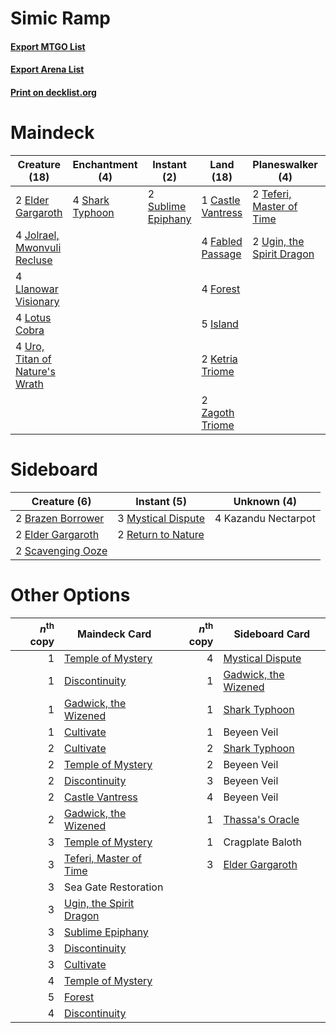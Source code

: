 # Simic Ramp

#### [Export MTGO List](../collection/Simic%20Ramp/Simic%20Ramp.txt)
#### [Export Arena List](../collection/Simic%20Ramp/Simic%20Ramp_arena.txt)
#### [Print on decklist.org](http://decklist.org/?deckmain=2%09Bala%20Ged%20Recovery%0A1%09Castle%20Vantress%0A4%09Confounding%20Conundrum%0A2%09Elder%20Gargaroth%0A4%09Fabled%20Passage%0A4%09Forest%0A5%09Island%0A4%09Jolrael,%20Mwonvuli%20Recluse%0A4%09Jwari%20Disruption%0A2%09Ketria%20Triome%0A4%09Llanowar%20Visionary%0A4%09Lotus%20Cobra%0A2%09Sea%20Gate%20Restoration%0A4%09Shark%20Typhoon%0A2%09Sublime%20Epiphany%0A2%09Teferi,%20Master%20of%20Time%0A2%09Turntimber%20Symbiosis%0A2%09Ugin,%20the%20Spirit%20Dragon%0A4%09Uro,%20Titan%20of%20Nature's%20Wrath%0A2%09Zagoth%20Triome&deckside=2%09Brazen%20Borrower%0A2%09Elder%20Gargaroth%0A4%09Kazandu%20Nectarpot%0A3%09Mystical%20Dispute%0A2%09Return%20to%20Nature%0A2%09Scavenging%20Ooze)
# Maindeck

|                                              Creature (18)                                              |                                     Enchantment (4)                                      |                                         Instant (2)                                         |                                         Land (18)                                          |                                          Planeswalker (4)                                          |     Unknown (14)      |
|---------------------------------------------------------------------------------------------------------|------------------------------------------------------------------------------------------|---------------------------------------------------------------------------------------------|--------------------------------------------------------------------------------------------|----------------------------------------------------------------------------------------------------|-----------------------|
|2 [Elder Gargaroth](http://gatherer.wizards.com/Pages/Card/Details.aspx?multiverseid=485502)             |4 [Shark Typhoon](http://gatherer.wizards.com/Pages/Card/Details.aspx?multiverseid=479587)|2 [Sublime Epiphany](http://gatherer.wizards.com/Pages/Card/Details.aspx?multiverseid=488254)|1 [Castle Vantress](http://gatherer.wizards.com/Pages/Card/Details.aspx?multiverseid=473204)|2 [Teferi, Master of Time](http://gatherer.wizards.com/Pages/Card/Details.aspx?multiverseid=489165) |2 Bala Ged Recovery    |
|4 [Jolrael, Mwonvuli Recluse](http://gatherer.wizards.com/Pages/Card/Details.aspx?multiverseid=485514)   |                                                                                          |                                                                                             |4 [Fabled Passage](http://gatherer.wizards.com/Pages/Card/Details.aspx?multiverseid=473206) |2 [Ugin, the Spirit Dragon](http://gatherer.wizards.com/Pages/Card/Details.aspx?multiverseid=391948)|4 Confounding Conundrum|
|4 [Llanowar Visionary](http://gatherer.wizards.com/Pages/Card/Details.aspx?multiverseid=485516)          |                                                                                          |                                                                                             |4 [Forest](http://gatherer.wizards.com/Pages/Card/Details.aspx?multiverseid=439860)         |                                                                                                    |4 Jwari Disruption     |
|4 [Lotus Cobra](http://gatherer.wizards.com/Pages/Card/Details.aspx?multiverseid=438740)                 |                                                                                          |                                                                                             |5 [Island](http://gatherer.wizards.com/Pages/Card/Details.aspx?multiverseid=439857)         |                                                                                                    |2 Sea Gate Restoration |
|4 [Uro, Titan of Nature's Wrath](http://gatherer.wizards.com/Pages/Card/Details.aspx?multiverseid=476480)|                                                                                          |                                                                                             |2 [Ketria Triome](http://gatherer.wizards.com/Pages/Card/Details.aspx?multiverseid=479770)  |                                                                                                    |2 Turntimber Symbiosis |
|                                                                                                         |                                                                                          |                                                                                             |2 [Zagoth Triome](http://gatherer.wizards.com/Pages/Card/Details.aspx?multiverseid=479779)  |                                                                                                    |                       |


# Sideboard

|                                        Creature (6)                                        |                                         Instant (5)                                         |    Unknown (4)    |
|--------------------------------------------------------------------------------------------|---------------------------------------------------------------------------------------------|-------------------|
|2 [Brazen Borrower](http://gatherer.wizards.com/Pages/Card/Details.aspx?multiverseid=473001)|3 [Mystical Dispute](http://gatherer.wizards.com/Pages/Card/Details.aspx?multiverseid=473020)|4 Kazandu Nectarpot|
|2 [Elder Gargaroth](http://gatherer.wizards.com/Pages/Card/Details.aspx?multiverseid=485502)|2 [Return to Nature](http://gatherer.wizards.com/Pages/Card/Details.aspx?multiverseid=461102)|                   |
|2 [Scavenging Ooze](http://gatherer.wizards.com/Pages/Card/Details.aspx?multiverseid=420783)|                                                                                             |                   |


# Other Options

|*n*<sup>th</sup> copy|                                          Maindeck Card                                           |*n*<sup>th</sup> copy|                                        Sideboard Card                                         |
|--------------------:|--------------------------------------------------------------------------------------------------|--------------------:|-----------------------------------------------------------------------------------------------|
|                    1|[Temple of Mystery](http://gatherer.wizards.com/Pages/Card/Details.aspx?multiverseid=373571)      |                    4|[Mystical Dispute](http://gatherer.wizards.com/Pages/Card/Details.aspx?multiverseid=473020)    |
|                    1|[Discontinuity](http://gatherer.wizards.com/Pages/Card/Details.aspx?multiverseid=488248)          |                    1|[Gadwick, the Wizened](http://gatherer.wizards.com/Pages/Card/Details.aspx?multiverseid=473010)|
|                    1|[Gadwick, the Wizened](http://gatherer.wizards.com/Pages/Card/Details.aspx?multiverseid=473010)   |                    1|[Shark Typhoon](http://gatherer.wizards.com/Pages/Card/Details.aspx?multiverseid=479587)       |
|                    1|[Cultivate](http://gatherer.wizards.com/Pages/Card/Details.aspx?multiverseid=442154)              |                    1|Beyeen Veil                                                                                    |
|                    2|[Cultivate](http://gatherer.wizards.com/Pages/Card/Details.aspx?multiverseid=442154)              |                    2|[Shark Typhoon](http://gatherer.wizards.com/Pages/Card/Details.aspx?multiverseid=479587)       |
|                    2|[Temple of Mystery](http://gatherer.wizards.com/Pages/Card/Details.aspx?multiverseid=373571)      |                    2|Beyeen Veil                                                                                    |
|                    2|[Discontinuity](http://gatherer.wizards.com/Pages/Card/Details.aspx?multiverseid=488248)          |                    3|Beyeen Veil                                                                                    |
|                    2|[Castle Vantress](http://gatherer.wizards.com/Pages/Card/Details.aspx?multiverseid=473204)        |                    4|Beyeen Veil                                                                                    |
|                    2|[Gadwick, the Wizened](http://gatherer.wizards.com/Pages/Card/Details.aspx?multiverseid=473010)   |                    1|[Thassa's Oracle](http://gatherer.wizards.com/Pages/Card/Details.aspx?multiverseid=476324)     |
|                    3|[Temple of Mystery](http://gatherer.wizards.com/Pages/Card/Details.aspx?multiverseid=373571)      |                    1|Cragplate Baloth                                                                               |
|                    3|[Teferi, Master of Time](http://gatherer.wizards.com/Pages/Card/Details.aspx?multiverseid=489165) |                    3|[Elder Gargaroth](http://gatherer.wizards.com/Pages/Card/Details.aspx?multiverseid=485502)     |
|                    3|Sea Gate Restoration                                                                              |                     |                                                                                               |
|                    3|[Ugin, the Spirit Dragon](http://gatherer.wizards.com/Pages/Card/Details.aspx?multiverseid=391948)|                     |                                                                                               |
|                    3|[Sublime Epiphany](http://gatherer.wizards.com/Pages/Card/Details.aspx?multiverseid=488254)       |                     |                                                                                               |
|                    3|[Discontinuity](http://gatherer.wizards.com/Pages/Card/Details.aspx?multiverseid=488248)          |                     |                                                                                               |
|                    3|[Cultivate](http://gatherer.wizards.com/Pages/Card/Details.aspx?multiverseid=442154)              |                     |                                                                                               |
|                    4|[Temple of Mystery](http://gatherer.wizards.com/Pages/Card/Details.aspx?multiverseid=373571)      |                     |                                                                                               |
|                    5|[Forest](http://gatherer.wizards.com/Pages/Card/Details.aspx?multiverseid=439860)                 |                     |                                                                                               |
|                    4|[Discontinuity](http://gatherer.wizards.com/Pages/Card/Details.aspx?multiverseid=488248)          |                     |                                                                                               |

